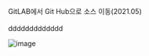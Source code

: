 

GitLAB에서 Git Hub으로 소스 이동(2021.05)<br/>
<GitLAB Contribute><br/>
ddddddddddddd

![image](https://user-images.githubusercontent.com/79440419/131971781-42bcd6f4-53fd-4cc2-a4c1-a5aeafcce696.png)




